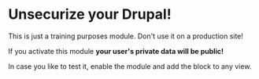 # Unsecurize your Drupal!

This is just a training purposes module. Don't use it on a production site!

If you activate this module **your user's private data will be public!**

In case you like to test it, enable the module and add the block to any view.
